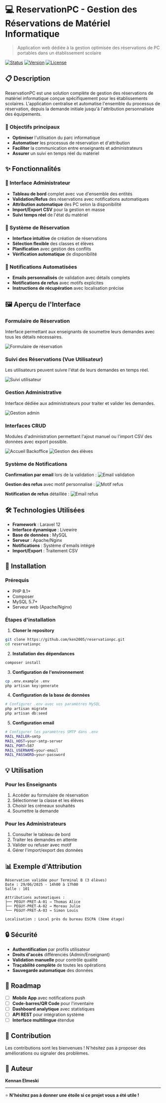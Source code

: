 # 💻 ReservationPC - Gestion des Réservations de Matériel Informatique

> Application web dédiée à la gestion optimisée des réservations de PC portables dans un établissement scolaire

[![Status](https://img.shields.io/badge/Status-Production-green)]()
[![Version](https://img.shields.io/badge/Version-1.0.0-blue)]()
[![License](https://img.shields.io/badge/License-MIT-yellow)]()

## 📋 Description

ReservationPC est une solution complète de gestion des réservations de matériel informatique conçue spécifiquement pour les établissements scolaires. L'application centralise et automatise l'ensemble du processus de réservation, depuis la demande initiale jusqu'à l'attribution personnalisée des équipements.

### 🎯 Objectifs principaux

- **Optimiser** l'utilisation du parc informatique
- **Automatiser** les processus de réservation et d'attribution
- **Faciliter** la communication entre enseignants et administrateurs
- **Assurer** un suivi en temps réel du matériel

## ✨ Fonctionnalités

### 🔐 Interface Administrateur
- **Tableau de bord** complet avec vue d'ensemble des entités
- **Validation/Refus** des réservations avec notifications automatiques
- **Attribution automatique** des PC selon la disponibilité
- **Import/Export CSV** pour la gestion en masse
- **Suivi temps réel** de l'état du matériel

### 📝 Système de Réservation
- **Interface intuitive** de création de réservations
- **Sélection flexible** des classes et élèves
- **Planification** avec gestion des conflits
- **Vérification automatique** de disponibilité

### 📧 Notifications Automatisées
- **Emails personnalisés** de validation avec détails complets
- **Notifications de refus** avec motifs explicites
- **Instructions de récupération** avec localisation précise

## 🖼️ Aperçu de l'Interface

### Formulaire de Réservation
Interface permettant aux enseignants de soumettre leurs demandes avec tous les détails nécessaires.

![Formulaire de réservation](https://kennan.alwaysdata.net/Portfolio/screens/formulaire_de_reservation.png)

### Suivi des Réservations (Vue Utilisateur)
Les utilisateurs peuvent suivre l'état de leurs demandes en temps réel.

![Suivi utilisateur](https://kennan.alwaysdata.net/Portfolio/screens/reservations_en_attentes_user.png)

### Gestion Administrative
Interface dédiée aux administrateurs pour traiter et valider les demandes.

![Gestion admin](https://kennan.alwaysdata.net/Portfolio/screens/reservations_en_attentes_admin.png)

### Interfaces CRUD
Modules d'administration permettant l'ajout manuel ou l'import CSV des données avec export possible.

![Accueil Backoffice](https://kennan.alwaysdata.net/Portfolio/screens/backoffice_accueil.png)
![Gestion des élèves](https://kennan.alwaysdata.net/Portfolio/screens/backoffice_crud.png)

### Système de Notifications

**Confirmation par email** lors de la validation :
![Email validation](https://kennan.alwaysdata.net/Portfolio/screens/mail_reservation_validee.png)

**Gestion des refus** avec motif personnalisé :
![Motif refus](https://kennan.alwaysdata.net/Portfolio/screens/motif_refus_reservation.png)

**Notification de refus** détaillée :
![Email refus](https://kennan.alwaysdata.net/Portfolio/screens/mail_refus_reservation.png)

## 🛠️ Technologies Utilisées

- **Framework** : Laravel 12
- **Interface dynamique** : Livewire
- **Base de données** : MySQL
- **Serveur** : Apache/Nginx
- **Notifications** : Système d'emails intégré
- **Import/Export** : Traitement CSV

## 🚀 Installation

### Prérequis
- PHP 8.1+
- Composer
- MySQL 5.7+
- Serveur web (Apache/Nginx)

### Étapes d'installation

1. **Cloner le repository**
```bash
git clone https://github.com/ken2005/reservationpc.git
cd reservationpc
```

2. **Installation des dépendances**
```bash
composer install
```

3. **Configuration de l'environnement**
```bash
cp .env.example .env
php artisan key:generate
```

4. **Configuration de la base de données**
```bash
# Configurer .env avec vos paramètres MySQL
php artisan migrate
php artisan db:seed
```

5. **Configuration email**
```bash
# Configurer les paramètres SMTP dans .env
MAIL_MAILER=smtp
MAIL_HOST=your-smtp-server
MAIL_PORT=587
MAIL_USERNAME=your-email
MAIL_PASSWORD=your-password
```

## 💡 Utilisation

### Pour les Enseignants
1. Accéder au formulaire de réservation
2. Sélectionner la classe et les élèves
3. Choisir les créneaux souhaités
4. Soumettre la demande

### Pour les Administrateurs
1. Consulter le tableau de bord
2. Traiter les demandes en attente
3. Valider ou refuser avec motif
4. Gérer l'import/export des données

## 📊 Exemple d'Attribution

```
Réservation validée pour Terminal B (3 élèves)
Date : 29/06/2025 - 14h00 à 17h00
Salle : 101

Attributions automatiques :
├── PEGUY-PRET-A-01 → Thomas Alice
├── PEGUY-PRET-A-02 → Moreau Julie
└── PEGUY-PRET-A-03 → Simon Louis

Localisation : Local près du bureau ESCPA (3ème étage)
```

## 🔒 Sécurité

- **Authentification** par profils utilisateur
- **Droits d'accès** différenciés (Admin/Enseignant)
- **Validation manuelle** pour contrôle qualité
- **Traçabilité complète** de toutes les opérations
- **Sauvegarde automatique** des données

## 🚧 Roadmap

- [ ] **Mobile App** avec notifications push
- [ ] **Code-barres/QR Code** pour l'inventaire
- [ ] **Dashboard analytique** avec statistiques
- [ ] **API REST** pour intégration système
- [ ] **Interface multilingue** étendue

## 🤝 Contribution

Les contributions sont les bienvenues ! N'hésitez pas à proposer des améliorations ou signaler des problèmes.

## 👤 Auteur

**Kennan Elmeski**

---

⭐ **N'hésitez pas à donner une étoile si ce projet vous a été utile !**